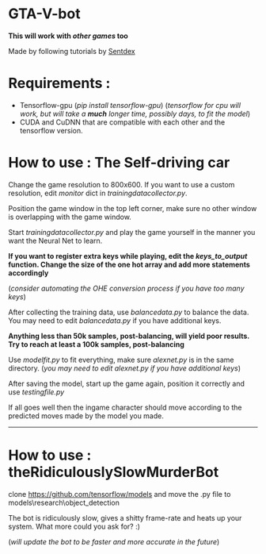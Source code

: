 # GTA-V-bot

**This will work with _other games_ too**

Made by following tutorials by [Sentdex](https://pythonprogramming.net/)

# Requirements :




- Tensorflow-gpu (_pip install tensorflow-gpu_) 
(_tensorflow for cpu will work, but will take a **much** longer time, possibly days, to fit the model_)
- CUDA and CuDNN that are compatible with each other and the tensorflow version.



# How to use : The Self-driving car

Change the game resolution to 800x600. If you want to use a custom resolution, edit *monitor* dict in _trainingdatacollector.py_.


Position the game window in the top left corner, make sure no other window is overlapping with the game window.


Start _trainingdatacollector.py_ and play the game yourself in the manner you want the Neural Net to learn.



**If you want to register extra keys while playing, edit the _keys_to_output_ function. Change the size of the one hot array and add more statements accordingly**



(_consider automating the OHE conversion process if you have too many keys_)

After collecting the training data, use _balancedata.py_ to balance the data. You may need to edit _balancedata.py_ if you have additional keys.



**Anything less than 50k samples, post-balancing, will yield poor results. Try to reach at least a 100k samples, post-balancing**

Use _modelfit.py_ to fit everything, make sure _alexnet.py_ is in the same directory. (_you may need to edit alexnet.py if you have additional keys_)



After saving the model, start up the game again, position it correctly and use _testingfile.py_

If all goes well then the ingame character should move according to the predicted moves made by the model you made.

---

# How to use : theRidiculouslySlowMurderBot

clone https://github.com/tensorflow/models and move the .py file to models\research\object_detection

The bot is ridiculously slow, gives a shitty frame-rate and heats up your system. What more could you ask for? :) 

(_will update the bot to be faster and more accurate in the future_)



